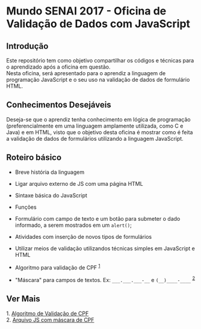 # Mundo SENAI 2017 - Oficina de Validação de Dados com JavaScript

## Introdução
Este repositório tem como objetivo compartilhar os códigos e técnicas para o aprendizado após a oficina em questão.  
Nesta oficina, será apresentado para o aprendiz a linguagem de programação JavaScript e o seu uso na validação de dados de formulário HTML.

## Conhecimentos Desejáveis
Deseja-se que o aprendiz tenha conhecimento em lógica de programação (preferencialmente em uma linguagem amplamente utilizada, como C e Java) e em HTML, visto que o objetivo desta oficina é mostrar como é feita a validação de dados de formulários utilizando a linguagem JavaScript.

## Roteiro básico
* Breve história da linguagem
* Ligar arquivo externo de JS com uma página HTML
* Sintaxe básica do JavaScript
* Funções
  
* Formulário com campo de texto e um botão para submeter o dado informado, a serem mostrados em um `alert()`;
* Atividades com inserção de novos tipos de formulários
* Utilizar meios de validação utilizandos técnicas simples em JavaScript e HTML  

* Algoritmo para validação de CPF <sup>[1](#note1)</sup>
* "Máscara" para campos de textos. Ex: `___.___.___-__` e `(__)____-____` <sup>[2](#note2)</sup>


## Ver Mais
<a name="note1">1.</a> [Algoritmo de Validação de CPF](https://github.com/valdinei11/oficinaJS/blob/master/algoritmo-cpf.md)  
<a name="note2">2.</a> [Arquivo JS com máscara de CPF](https://github.com/valdinei11/oficinaJS/blob/master/js/mask.js)

